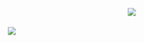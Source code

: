 <img align="right" src="https://visitor-badge.laobi.icu/badge?page_id=dknklc.dknklc" />

<h1 align="center">
    <img src="https://readme-typing-svg.herokuapp.com/?font=Righteous&size=35&center=true&vCenter=true&width=500&height=70&duration=4000&lines=Hi+There!+👋;+I'm+Dekan+KILIÇ!;" />
</h1>
